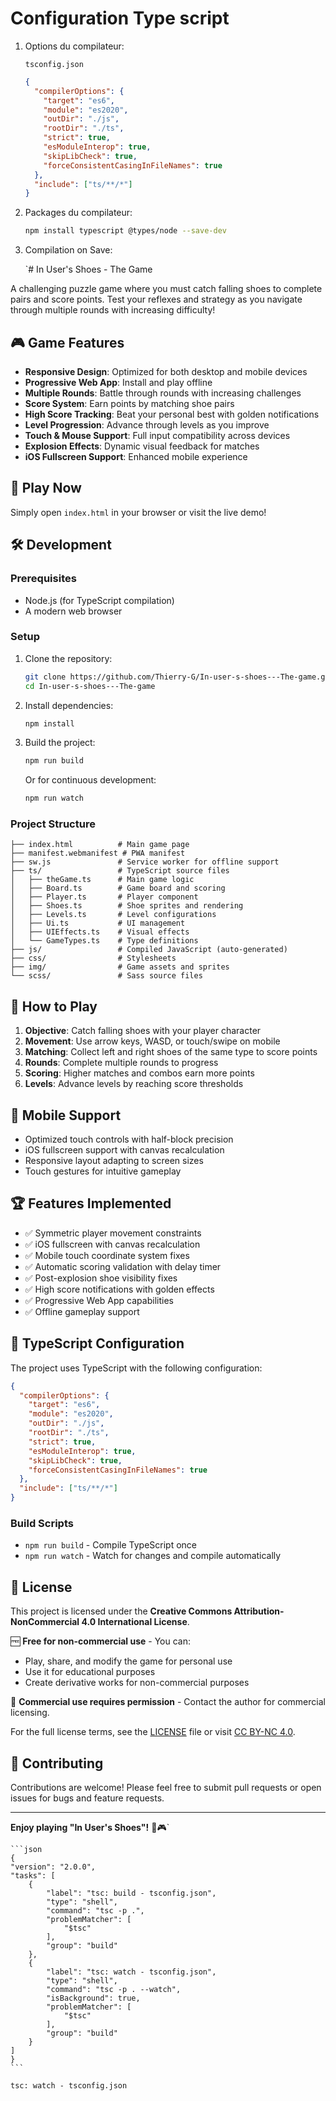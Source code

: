 # Configuration Type script

1. Options du compilateur:

    `tsconfig.json`
    
    ```json
    {
      "compilerOptions": {
        "target": "es6",
        "module": "es2020",
        "outDir": "./js",
        "rootDir": "./ts",
        "strict": true,
        "esModuleInterop": true,
        "skipLibCheck": true,
        "forceConsistentCasingInFileNames": true
      },
      "include": ["ts/**/*"]
    }
    ```

2. Packages du compilateur:

   ```bash
   npm install typescript @types/node --save-dev
   ```

3. Compilation on Save:
    
    `# In User's Shoes - The Game

A challenging puzzle game where you must catch falling shoes to complete pairs and score points. Test your reflexes and strategy as you navigate through multiple rounds with increasing difficulty!

## 🎮 Game Features

- **Responsive Design**: Optimized for both desktop and mobile devices
- **Progressive Web App**: Install and play offline
- **Multiple Rounds**: Battle through rounds with increasing challenges
- **Score System**: Earn points by matching shoe pairs
- **High Score Tracking**: Beat your personal best with golden notifications
- **Level Progression**: Advance through levels as you improve
- **Touch & Mouse Support**: Full input compatibility across devices
- **Explosion Effects**: Dynamic visual feedback for matches
- **iOS Fullscreen Support**: Enhanced mobile experience

## 🚀 Play Now

Simply open `index.html` in your browser or visit the live demo!

## 🛠️ Development

### Prerequisites

- Node.js (for TypeScript compilation)
- A modern web browser

### Setup

1. Clone the repository:
   ```bash
   git clone https://github.com/Thierry-G/In-user-s-shoes---The-game.git
   cd In-user-s-shoes---The-game
   ```

2. Install dependencies:
   ```bash
   npm install
   ```

3. Build the project:
   ```bash
   npm run build
   ```
   
   Or for continuous development:
   ```bash
   npm run watch
   ```

### Project Structure

```
├── index.html          # Main game page
├── manifest.webmanifest # PWA manifest
├── sw.js               # Service worker for offline support
├── ts/                 # TypeScript source files
│   ├── theGame.ts      # Main game logic
│   ├── Board.ts        # Game board and scoring
│   ├── Player.ts       # Player component
│   ├── Shoes.ts        # Shoe sprites and rendering
│   ├── Levels.ts       # Level configurations
│   ├── Ui.ts           # UI management
│   ├── UIEffects.ts    # Visual effects
│   └── GameTypes.ts    # Type definitions
├── js/                 # Compiled JavaScript (auto-generated)
├── css/                # Stylesheets
├── img/                # Game assets and sprites
└── scss/               # Sass source files
```

## 🎯 How to Play

1. **Objective**: Catch falling shoes with your player character
2. **Movement**: Use arrow keys, WASD, or touch/swipe on mobile
3. **Matching**: Collect left and right shoes of the same type to score points
4. **Rounds**: Complete multiple rounds to progress
5. **Scoring**: Higher matches and combos earn more points
6. **Levels**: Advance levels by reaching score thresholds

## 📱 Mobile Support

- Optimized touch controls with half-block precision
- iOS fullscreen support with canvas recalculation
- Responsive layout adapting to screen sizes
- Touch gestures for intuitive gameplay

## 🏆 Features Implemented

- ✅ Symmetric player movement constraints
- ✅ iOS fullscreen with canvas recalculation  
- ✅ Mobile touch coordinate system fixes
- ✅ Automatic scoring validation with delay timer
- ✅ Post-explosion shoe visibility fixes
- ✅ High score notifications with golden effects
- ✅ Progressive Web App capabilities
- ✅ Offline gameplay support

## 🔧 TypeScript Configuration

The project uses TypeScript with the following configuration:

```json
{
  "compilerOptions": {
    "target": "es6",
    "module": "es2020", 
    "outDir": "./js",
    "rootDir": "./ts",
    "strict": true,
    "esModuleInterop": true,
    "skipLibCheck": true,
    "forceConsistentCasingInFileNames": true
  },
  "include": ["ts/**/*"]
}
```

### Build Scripts

- `npm run build` - Compile TypeScript once
- `npm run watch` - Watch for changes and compile automatically

## 📝 License

This project is licensed under the **Creative Commons Attribution-NonCommercial 4.0 International License**.

🆓 **Free for non-commercial use** - You can:
- Play, share, and modify the game for personal use
- Use it for educational purposes
- Create derivative works for non-commercial purposes

💼 **Commercial use requires permission** - Contact the author for commercial licensing.

For the full license terms, see the [LICENSE](LICENSE) file or visit [CC BY-NC 4.0](https://creativecommons.org/licenses/by-nc/4.0/).

## 🤝 Contributing

Contributions are welcome! Please feel free to submit pull requests or open issues for bugs and feature requests.

---

**Enjoy playing "In User's Shoes"!** 👟🎮`

    ```json
    {
	"version": "2.0.0",
	"tasks": [
		{
			"label": "tsc: build - tsconfig.json",
			"type": "shell",
			"command": "tsc -p .",
			"problemMatcher": [
				"$tsc"
			],
			"group": "build"
		},
		{
			"label": "tsc: watch - tsconfig.json",
			"type": "shell",
			"command": "tsc -p . --watch",
			"isBackground": true,
			"problemMatcher": [
				"$tsc"
			],
			"group": "build"
		}
	]
    }
    ```




 `tsc: watch - tsconfig.json`